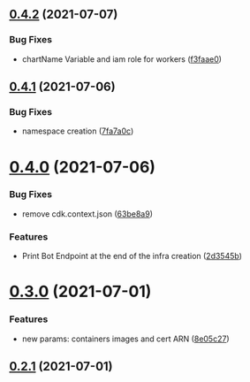 ## [0.4.2](https://github.com/aufacicenta/rapydbot-infra/compare/v0.4.1...v0.4.2) (2021-07-07)


### Bug Fixes

* chartName Variable and iam role for workers ([f3faae0](https://github.com/aufacicenta/rapydbot-infra/commit/f3faae0a26e0afab8e1a57a05f80eba3a9b1b3db))



## [0.4.1](https://github.com/aufacicenta/rapydbot-infra/compare/v0.4.0...v0.4.1) (2021-07-06)


### Bug Fixes

* namespace creation ([7fa7a0c](https://github.com/aufacicenta/rapydbot-infra/commit/7fa7a0c50168567f7d764f51fb21e739eb57f84c))



# [0.4.0](https://github.com/aufacicenta/rapydbot-infra/compare/v0.3.0...v0.4.0) (2021-07-06)


### Bug Fixes

* remove cdk.context.json ([63be8a9](https://github.com/aufacicenta/rapydbot-infra/commit/63be8a94422c04afce608f0849ff2f4f9bd1b4d3))


### Features

* Print Bot Endpoint at the end of the infra creation ([2d3545b](https://github.com/aufacicenta/rapydbot-infra/commit/2d3545b026d556762041a2a3a652d306f2146a6f))



# [0.3.0](https://github.com/aufacicenta/rapydbot-infra/compare/v0.2.1...v0.3.0) (2021-07-01)


### Features

* new params: containers images and cert ARN ([8e05c27](https://github.com/aufacicenta/rapydbot-infra/commit/8e05c2747ce9c55fe1c51afed267dea635891210))



## [0.2.1](https://github.com/aufacicenta/rapydbot-infra/compare/v0.2.0...v0.2.1) (2021-07-01)



